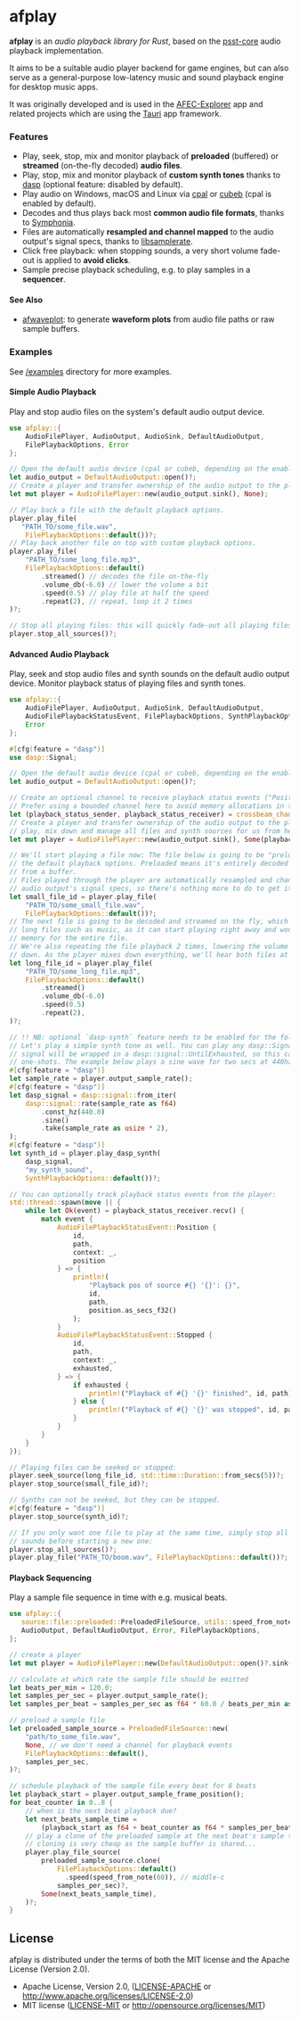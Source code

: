 ﻿# afplay

**afplay** is an *audio playback library for Rust*, based on the
[psst-core](https://github.com/jpochyla/psst/tree/master/psst-core) audio playback
implementation.

It aims to be a suitable audio player backend for game engines, but can also serve
as a general-purpose low-latency music and sound playback engine for desktop music apps.

It was originally developed and is used in the [AFEC-Explorer](https://github.com/emuell/AFEC-Explorer)
app and related projects which are using the [Tauri](https://tauri.app) app framework.

### Features

- Play, seek, stop, mix and monitor playback of **preloaded** (buffered) or **streamed**
  (on-the-fly decoded) **audio files**.
- Play, stop, mix and monitor playback of **custom synth tones** thanks to
  [dasp](https://github.com/RustAudio/dasp) (optional feature: disabled by default).
- Play audio on Windows, macOS and Linux via [cpal](https://github.com/RustAudio/cpal) or
  [cubeb](https://github.com/mozilla/cubeb) (cpal is enabled by default).
- Decodes and thus plays back most **common audio file formats**, thanks to
  [Symphonia](https://github.com/pdeljanov/Symphonia).
- Files are automatically **resampled and channel mapped** to the audio output's signal specs,
  thanks to [libsamplerate](https://github.com/Prior99/libsamplerate-sys).
- Click free playback: when stopping sounds, a very short volume fade-out is applied to
  **avoid clicks**.
- Sample precise playback scheduling, e.g. to play samples in a **sequencer**.

#### See Also

- [afwaveplot](https://github.com/emuell/afwaveplot):
 to generate **waveform plots** from audio file paths or raw sample buffers.

### Examples

See [/examples](https://github.com/emuell/afplay/tree/master/examples) directory for more examples.

#### Simple Audio Playback

Play and stop audio files on the system's default audio output device.

```rust
use afplay::{
    AudioFilePlayer, AudioOutput, AudioSink, DefaultAudioOutput,
    FilePlaybackOptions, Error
};

// Open the default audio device (cpal or cubeb, depending on the enabled output feature)
let audio_output = DefaultAudioOutput::open()?;
// Create a player and transfer ownership of the audio output to the player.
let mut player = AudioFilePlayer::new(audio_output.sink(), None);

// Play back a file with the default playback options.
player.play_file(
   "PATH_TO/some_file.wav",
    FilePlaybackOptions::default())?;
// Play back another file on top with custom playback options.
player.play_file(
    "PATH_TO/some_long_file.mp3",
    FilePlaybackOptions::default()
        .streamed() // decodes the file on-the-fly
        .volume_db(-6.0) // lower the volume a bit
        .speed(0.5) // play file at half the speed
        .repeat(2), // repeat, loop it 2 times
)?;

// Stop all playing files: this will quickly fade-out all playing files to avoid clicks.
player.stop_all_sources()?;
```

#### Advanced Audio Playback

Play, seek and stop audio files and synth sounds on the default audio output device.
Monitor playback status of playing files and synth tones.

```rust
use afplay::{
    AudioFilePlayer, AudioOutput, AudioSink, DefaultAudioOutput,
    AudioFilePlaybackStatusEvent, FilePlaybackOptions, SynthPlaybackOptions,
    Error
};

#[cfg(feature = "dasp")]
use dasp::Signal;

// Open the default audio device (cpal or cubeb, depending on the enabled output feature)
let audio_output = DefaultAudioOutput::open()?;

// Create an optional channel to receive playback status events ("Position", "Stopped" events)
// Prefer using a bounded channel here to avoid memory allocations in the audio thread.
let (playback_status_sender, playback_status_receiver) = crossbeam_channel::bounded(32);
// Create a player and transfer ownership of the audio output to the player. The player will
// play, mix down and manage all files and synth sources for us from here.
let mut player = AudioFilePlayer::new(audio_output.sink(), Some(playback_status_sender));

// We'll start playing a file now: The file below is going to be "preloaded" because it uses
// the default playback options. Preloaded means it's entirely decoded first, then played back
// from a buffer.
// Files played through the player are automatically resampled and channel-mapped to match the
// audio output's signal specs, so there's nothing more to do to get it played:
let small_file_id = player.play_file(
    "PATH_TO/some_small_file.wav",
    FilePlaybackOptions::default())?;
// The next file is going to be decoded and streamed on the fly, which is especially handy for
// long files such as music, as it can start playing right away and won't need to allocate
// memory for the entire file.
// We're also repeating the file playback 2 times, lowering the volume and are pitching it
// down. As the player mixes down everything, we'll hear both files at the same time now:
let long_file_id = player.play_file(
    "PATH_TO/some_long_file.mp3",
    FilePlaybackOptions::default()
        .streamed()
        .volume_db(-6.0)
        .speed(0.5)
        .repeat(2),
)?;

// !! NB: optional `dasp-synth` feature needs to be enabled for the following to work !!
// Let's play a simple synth tone as well. You can play any dasp::Signal here. The passed
// signal will be wrapped in a dasp::signal::UntilExhausted, so this can be used to create
// one-shots. The example below plays a sine wave for two secs at 440hz.
#[cfg(feature = "dasp")]
let sample_rate = player.output_sample_rate();
#[cfg(feature = "dasp")]
let dasp_signal = dasp::signal::from_iter(
    dasp::signal::rate(sample_rate as f64)
        .const_hz(440.0)
        .sine()
        .take(sample_rate as usize * 2),
);
#[cfg(feature = "dasp")]
let synth_id = player.play_dasp_synth(
    dasp_signal,
    "my_synth_sound",
    SynthPlaybackOptions::default())?;

// You can optionally track playback status events from the player:
std::thread::spawn(move || {
    while let Ok(event) = playback_status_receiver.recv() {
        match event {
            AudioFilePlaybackStatusEvent::Position { 
                id, 
                path, 
                context: _, 
                position 
            } => {
                println!(
                    "Playback pos of source #{} '{}': {}",
                    id,
                    path,
                    position.as_secs_f32()
                );
            }
            AudioFilePlaybackStatusEvent::Stopped {
                id,
                path,
                context: _,
                exhausted,
            } => {
                if exhausted {
                    println!("Playback of #{} '{}' finished", id, path);
                } else {
                    println!("Playback of #{} '{}' was stopped", id, path);
                }
            }
        }
    }
});

// Playing files can be seeked or stopped:
player.seek_source(long_file_id, std::time::Duration::from_secs(5))?;
player.stop_source(small_file_id)?;

// Synths can not be seeked, but they can be stopped.
#[cfg(feature = "dasp")]
player.stop_source(synth_id)?;

// If you only want one file to play at the same time, simply stop all playing
// sounds before starting a new one:
player.stop_all_sources()?;
player.play_file("PATH_TO/boom.wav", FilePlaybackOptions::default())?;

```

#### Playback Sequencing

Play a sample file sequence in time with e.g. musical beats.

```rust
use afplay::{
   source::file::preloaded::PreloadedFileSource, utils::speed_from_note, AudioFilePlayer,
   AudioOutput, DefaultAudioOutput, Error, FilePlaybackOptions,
};

// create a player
let mut player = AudioFilePlayer::new(DefaultAudioOutput::open()?.sink(), None);

// calculate at which rate the sample file should be emitted
let beats_per_min = 120.0;
let samples_per_sec = player.output_sample_rate();
let samples_per_beat = samples_per_sec as f64 * 60.0 / beats_per_min as f64;

// preload a sample file
let preloaded_sample_source = PreloadedFileSource::new(
    "path/to_some_file.wav",
    None, // we don't need a channel for playback events
    FilePlaybackOptions::default(),
    samples_per_sec,
)?;

// schedule playback of the sample file every beat for 8 beats
let playback_start = player.output_sample_frame_position();
for beat_counter in 0..8 {
    // when is the next beat playback due?
    let next_beats_sample_time =
        (playback_start as f64 + beat_counter as f64 * samples_per_beat()) as u64;
    // play a clone of the preloaded sample at the next beat's sample time.
    // cloning is very cheap as the sample buffer is shared...
    player.play_file_source(
        preloaded_sample_source.clone(
            FilePlaybackOptions::default()
              .speed(speed_from_note(60)), // middle-c
            samples_per_sec)?,
        Some(next_beats_sample_time),
    )?;
}
```

## License

afplay is distributed under the terms of both the MIT license and the Apache License (Version 2.0).

* Apache License, Version 2.0, ([LICENSE-APACHE](LICENSE-APACHE) or http://www.apache.org/licenses/LICENSE-2.0)
* MIT license ([LICENSE-MIT](LICENSE-MIT) or http://opensource.org/licenses/MIT)

